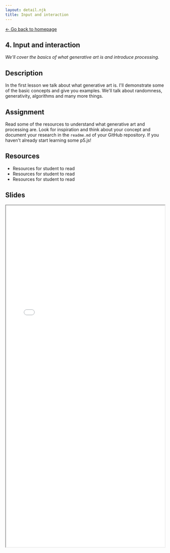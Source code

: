 ```yaml
---
layout: detail.njk
title: Input and interaction
---
```


<a href="{{ '/' | url }}" class="back">← Go back to homepage</a>

## 4. Input and interaction

_We'll cover the basics of what generative art is and introduce processing._

## Description

In the first lesson we talk about what generative art is. I'll demonstrate some of the basic concepts and give you examples. We'll talk about randomness, generativity, algorithms and many more things.

## Assignment

Read some of the resources to understand what generative art and processing are. Look for inspiration and think about your concept and document your research in the `readme.md` of your GitHub repository. If you haven't already start learning some p5.js!

## Resources

* Resources for student to read
* Resources for student to read
* Resources for student to read

## Slides

<iframe src="/slides/kick-off.pdf" width="100%" height="1080px"></iframe>
